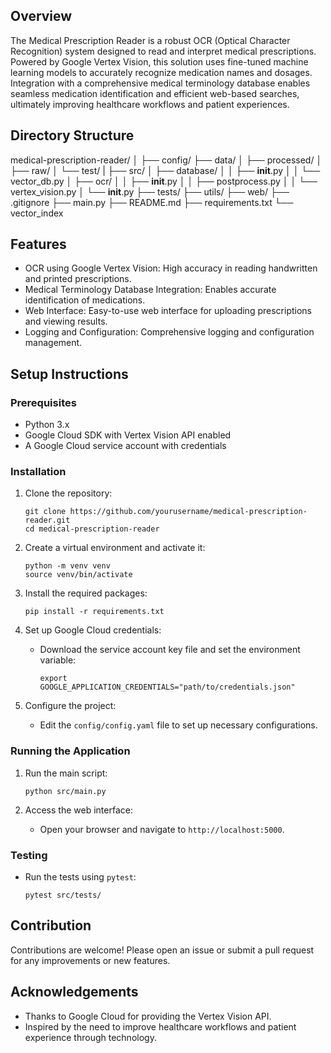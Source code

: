 ## Overview

The Medical Prescription Reader is a robust OCR (Optical Character Recognition) system designed to read and interpret medical prescriptions. Powered by Google Vertex Vision, this solution uses fine-tuned machine learning models to accurately recognize medication names and dosages. Integration with a comprehensive medical terminology database enables seamless medication identification and efficient web-based searches, ultimately improving healthcare workflows and patient experiences.


## Directory Structure

medical-prescription-reader/
│
├── config/
├── data/
│   ├── processed/
│   ├── raw/
│   └── test/
|
├── src/
│   ├── database/
│   │   ├── __init__.py
│   │   └── vector_db.py
│   ├── ocr/
│   │   ├── __init__.py
│   │   ├── postprocess.py
│   │   └── vertex_vision.py
│   └── __init__.py
├── tests/
├── utils/
├── web/
├── .gitignore
├── main.py
├── README.md
├── requirements.txt
└── vector_index


## Features

- OCR using Google Vertex Vision: High accuracy in reading handwritten and printed prescriptions.
- Medical Terminology Database Integration: Enables accurate identification of medications.
- Web Interface: Easy-to-use web interface for uploading prescriptions and viewing results.
- Logging and Configuration: Comprehensive logging and configuration management.

## Setup Instructions

### Prerequisites

- Python 3.x
- Google Cloud SDK with Vertex Vision API enabled
- A Google Cloud service account with credentials

### Installation

1. Clone the repository:
   ```
   git clone https://github.com/yourusername/medical-prescription-reader.git
   cd medical-prescription-reader
   ```

2. Create a virtual environment and activate it:
   ```
   python -m venv venv
   source venv/bin/activate
   ```

3. Install the required packages:
   ```
   pip install -r requirements.txt
   ```

4. Set up Google Cloud credentials:
   - Download the service account key file and set the environment variable:
     ```
     export GOOGLE_APPLICATION_CREDENTIALS="path/to/credentials.json"
     ```

5. Configure the project:
   - Edit the `config/config.yaml` file to set up necessary configurations.

### Running the Application

1. Run the main script:
   ```
   python src/main.py
   ```

2. Access the web interface:
   - Open your browser and navigate to `http://localhost:5000`.

### Testing

- Run the tests using `pytest`:
  ```
  pytest src/tests/
  ```

## Contribution

Contributions are welcome! Please open an issue or submit a pull request for any improvements or new features.

## Acknowledgements

- Thanks to Google Cloud for providing the Vertex Vision API.
- Inspired by the need to improve healthcare workflows and patient experience through technology.
